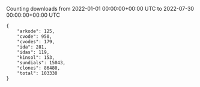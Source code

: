 
Counting downloads from 2022-01-01 00:00:00+00:00 UTC to 2022-07-30 00:00:00+00:00 UTC

```
{
    "arkode": 125,
    "cvode": 950,
    "cvodes": 179,
    "ida": 281,
    "idas": 119,
    "kinsol": 153,
    "sundials": 15043,
    "clones": 86480,
    "total": 103330
}
```

